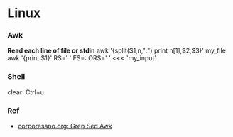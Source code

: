 Linux
=====

### Awk
**Read each line of file or stdin**
awk '{split($1,n,":");print n[1],$2,$3}' my_file
awk '{print $1}' RS=' ' FS=: ORS=' ' <<< 'my_input'

### Shell
clear: Ctrl+u

### Ref
* [corporesano.org: Grep Sed Awk](http://www.corporesano.org/doc-site/grepawksed.html)
